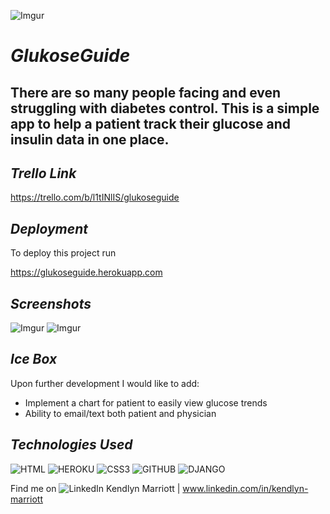 ![Imgur](https://i.imgur.com/MNiVe9D.png?1)




# *GlukoseGuide*

## There are so many people facing and even struggling with diabetes control.  This is a simple app to help a patient track their glucose and insulin data in one place. 





## *Trello Link*

https://trello.com/b/l1tINlIS/glukoseguide







## *Deployment*

To deploy this project run

https://glukoseguide.herokuapp.com







## *Screenshots*



![Imgur](https://i.imgur.com/9naodZI.png)
![Imgur](https://i.imgur.com/3iSPfD8.png)



## *Ice Box*

Upon further development I would like to add:
- Implement a chart for patient to easily view glucose trends
- Ability to email/text both patient and physician





## *Technologies Used*



 ![HTML](https://img.shields.io/badge/HTML5-E34F26?style=for-the-badge&logo=html5&logoColor=white)
 ![HEROKU](https://img.shields.io/badge/Heroku-430098?style=for-the-badge&logo=heroku&logoColor=white)
 ![CSS3](https://img.shields.io/badge/CSS-239120?&style=for-the-badge&logo=css3&logoColor=white)
 ![GITHUB](https://img.shields.io/badge/GitHub-100000?style=for-the-badge&logo=github&logoColor=white)
 ![DJANGO](https://img.shields.io/badge/django%20versions-202.1-blue)



Find me on
![LinkedIn](https://img.shields.io/badge/LinkedIn-0077B5?style=for-the-badge&logo=linkedin&logoColor=white)
Kendlyn Marriott | www.linkedin.com/in/kendlyn-marriott
